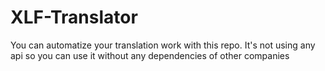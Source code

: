 # XLF-Translator
You can automatize your translation work with this repo. It's not using any api so you can use it without any dependencies of other companies
